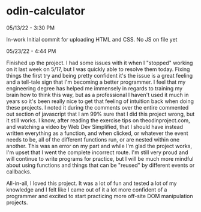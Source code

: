 # odin-calculator

05/13/22 - 3:30 PM

In-work
Initial commit for uploading HTML and CSS. No JS on file yet

05/23/22 - 4:44 PM

Finished up the project. I had some issues with it when I "stopped" working on it last week on 5/17, but I was quickly able to resolve them today. Fixing things the first try and being pretty confident it's the issue is a great feeling and a tell-tale sign that I'm becoming a better programmer. I feel that my engineering degree has helped me immensely in regards to training my brain how to think this way, but as a professional I haven't used it much in years so it's been really nice to get that feeling of intuition back when doing these projects. I noted it during the comments over the entire commented out section of javascript that I am 99% sure that I did this project wrong, but it still works. I know, after reading the exercise tips on theodinproject.com, and watching a video by Web Dev Simplified, that I should have instead written everything as a function, and when clicked, or whatever the event needs to be, all of the different functions run, or are nested within one another. This was an error on my part and while I'm glad the project works, I'm upset that I went the complete incorrect route. I'm still very proud and will continue to write programs for practice, but I will be much more mindful about using functions and things that can be "reused" by different events or callbacks. 

All-in-all, I loved this project. It was a lot of fun and tested a lot of my knowledge and I felt like I came out of it a lot more confident of a programmer and excited to start practicing more off-site DOM manipulation projects.